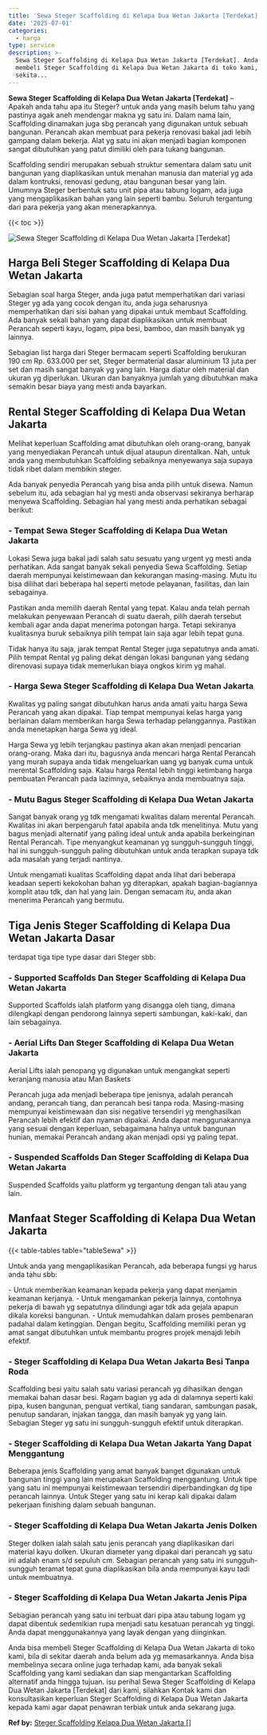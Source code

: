```yaml
---
title: 'Sewa Steger Scaffolding di Kelapa Dua Wetan Jakarta [Terdekat]'
date: '2025-07-01'
categories:
  - harga
type: service
description: >-
  Sewa Steger Scaffolding di Kelapa Dua Wetan Jakarta [Terdekat]. Anda bisa
  membeli Steger Scaffolding di Kelapa Dua Wetan Jakarta di toko kami, bila di
  sekita...
---
```


**Sewa Steger Scaffolding di Kelapa Dua Wetan Jakarta \[Terdekat\]** – Apakah anda tahu apa itu Steger? untuk anda yang masih belum tahu yang pastinya agak aneh mendengar makna yg satu ini. Dalam nama lain, Scaffolding dinamakan juga sbg perancah yang digunakan untuk sebuah bangunan. Perancah akan membuat para pekerja renovasi bakal jadi lebih gampang dalam bekerja. Alat yg satu ini akan menjadi bagian komponen sangat dibutuhkan yang patut dimiliki oleh para tukang bangunan.

Scaffolding sendiri merupakan sebuah struktur sementara dalam satu unit bangunan yang diaplikasikan untuk menahan manusia dan material yg ada dalam kontruksi, renovasi gedung, atau bangunan besar yang lain. Umumnya Steger berbentuk satu unit pipa atau tabung logam, ada juga yang mengaplikasikan bahan yang lain seperti bambu. Seluruh tergantung dari para pekerja yang akan menerapkannya.

{{< toc >}}

![Sewa Steger Scaffolding di Kelapa Dua Wetan Jakarta [Terdekat]](/images/sewa-scaffolding-steger-07.png)

## Harga Beli Steger Scaffolding di Kelapa Dua Wetan Jakarta

Sebagian soal harga Steger, anda juga patut memperhatikan dari variasi Steger yg ada yang cocok dengan itu, anda juga seharusnya memperhatikan dari sisi bahan yang dipakai untuk membaut Scaffolding. Ada banyak sekali bahan yang dapat diaplikasikan untuk membuat Perancah seperti kayu, logam, pipa besi, bamboo, dan masih banyak yg lainnya.

Sebagian list harga dari Steger bermacam seperti Scaffolding berukuran 190 cm Rp. 633.000 per set, Steger bermaterial dasar aluminium 13 juta per set dan masih sangat banyak yg yang lain. Harga diatur oleh material dan ukuran yg diperlukan. Ukuran dan banyaknya jumlah yang dibutuhkan maka semakin besar biaya yang mesti anda bayarkan.

## Rental Steger Scaffolding di Kelapa Dua Wetan Jakarta

Melihat keperluan Scaffolding amat dibutuhkan oleh orang-orang, banyak yang menyediakan Perancah untuk dijual ataupun direntalkan. Nah, untuk anda yang membutuhkan Scaffolding sebaiknya menyewanya saja supaya tidak ribet dalam membikin steger.

Ada banyak penyedia Perancah yang bisa anda pilih untuk disewa. Namun sebelum itu, ada sebagian hal yg mesti anda observasi sekiranya berharap menyewa Scaffolding. Sebagian hal yang mesti anda perhatikan sebagai berikut:

### \- Tempat Sewa Steger Scaffolding di Kelapa Dua Wetan Jakarta

Lokasi Sewa juga bakal jadi salah satu sesuatu yang urgent yg mesti anda perhatikan. Ada sangat banyak sekali penyedia Sewa Scaffolding. Setiap daerah mempunyai keistimewaan dan kekurangan masing-masing. Mutu itu bisa dilihat dari beberapa hal seperti metode pelayanan, fasilitas, dan lain sebagainya.

Pastikan anda memilih daerah Rental yang tepat. Kalau anda telah pernah melakukan penyewaan Perancah di suatu daerah, pilih daerah tersebut kembali agar anda dapat menerima potongan harga. Tetapi sekiranya kualitasnya buruk sebaiknya pilih tempat lain saja agar lebih tepat guna.

Tidak hanya itu saja, jarak tempat Rental Steger juga sepatutnya anda amati. Pilih tempat Rental yg paling dekat dengan lokasi bangunan yang sedang direnovasi supaya tidak memerlukan biaya ongkos kirim yg mahal.

### \- Harga Sewa Steger Scaffolding di Kelapa Dua Wetan Jakarta

Kwalitas yg paling sangat dibutuhkan harus anda amati yaitu harga Sewa Perancah yang akan dipakai. Tiap tempat mempunyai kelas harga yang berlainan dalam memberikan harga Sewa terhadap pelanggannya. Pastikan anda menetapkan harga Sewa yg ideal.

Harga Sewa yg lebih terjangkau pastinya akan akan menjadi pencarian orang-orang. Maka dari itu, bagusnya anda mencari harga Rental Perancah yang murah supaya anda tidak mengeluarkan uang yg banyak cuma untuk merental Scaffolding saja. Kalau harga Rental lebih tinggi ketimbang harga pembuatan Perancah pada lazimnya, sebaiknya anda membuatnya saja.

### \- Mutu Bagus Steger Scaffolding di Kelapa Dua Wetan Jakarta

Sangat banyak orang yg tdk mengamati kwalitas dalam merental Perancah. Kwalitas ini akan berpengaruh fatal apabila anda tdk menelitinya. Mutu yang bagus menjadi alternatif yang paling ideal untuk anda apabila berkeinginan Rental Perancah. Tipe menyangkut keamanan yg sungguh-sungguh tinggi, hal ini sungguh-sungguh paling dibutuhkan untuk anda terapkan supaya tdk ada masalah yang terjadi nantinya.

Untuk mengamati kualitas Scaffolding dapat anda lihat dari beberapa keadaan seperti kekokohan bahan yg diterapkan, apakah bagian-bagiannya komplit atau tdk, dan hal yang lain. Dengan semacam itu, anda akan menerima Perancah yang bermutu.

## Tiga Jenis Steger Scaffolding di Kelapa Dua Wetan Jakarta Dasar

terdapat tiga tipe type dasar dari Steger sbb:

### \- Supported Scaffolds Dan Steger Scaffolding di Kelapa Dua Wetan Jakarta

Supported Scaffolds ialah platform yang disangga oleh tiang, dimana dilengkapi dengan pendorong lainnya seperti sambungan, kaki-kaki, dan lain sebagainya.

### \- Aerial Lifts Dan Steger Scaffolding di Kelapa Dua Wetan Jakarta

Aerial Lifts ialah penopang yg digunakan untuk mengangkat seperti keranjang manusia atau Man Baskets

Perancah juga ada menjadi beberapa tipe jenisnya, adalah perancah andang, perancah tiang, dan perancah besi tanpa roda. Masing-masing mempunyai keistimewaan dan sisi negative tersendiri yg menghasilkan Perancah lebih efektif dan nyaman dipakai. Anda dapat menggunakannya yang sesuai dengan keperluan, sebagaimana halnya untuk bangunan hunian, memakai Perancah andang akan menjadi opsi yg paling tepat.

### \- Suspended Scaffolds Dan Steger Scaffolding di Kelapa Dua Wetan Jakarta

Suspended Scaffolds yaitu platform yg tergantung dengan tali atau yang lain.

## Manfaat Steger Scaffolding di Kelapa Dua Wetan Jakarta

{{< table-tables table="tableSewa" >}}

Untuk anda yang mengaplikasikan Perancah, ada beberapa fungsi yg harus anda tahu sbb:

\- Untuk memberikan keamanan kepada pekerja yang dapat menjamin keamanan kerjanya. - Untuk mengamankan pekerja lainnya, contohnya pekerja di bawah yg sepatutnya dilindungi agar tdk ada gejala apapun dikala koreksi bangunan. - Untuk memudahkan dalam proses pembenaran padahal dalam ketinggian. Dengan begitu, Scaffolding memiliki peran yg amat sangat dibutuhkan untuk membantu progres projek menajdi lebih efektif.

### \- Steger Scaffolding di Kelapa Dua Wetan Jakarta Besi Tanpa Roda

Scaffolding besi yaitu salah satu variasi perancah yg dihasilkan dengan memakai bahan dasar besi. Ragam bagian yg ada di dalamnya seperti kaki pipa, kusen bangunan, penguat vertikal, tiang sandaran, sambungan pasak, penutup sandaran, injakan tangga, dan masih banyak yg yang lain. Sebagian Steger yg satu ini sungguh-sungguh efektif untuk diterapkan.

### \- Steger Scaffolding di Kelapa Dua Wetan Jakarta Yang Dapat Menggantung

Beberapa jenis Scaffolding yang amat banyak banget digunakan untuk bangunan tinggi yang lain merupakan Scaffolding menggantung. Untuk tipe yang satu ini mempunyai keistimewaan tersendiri diperbandingkan dg tipe perancah lainnya. Untuk Steger yang satu ini kerap kali dipakai dalam pekerjaan finishing dalam sebuah bangunan.

### \- Steger Scaffolding di Kelapa Dua Wetan Jakarta Jenis Dolken

Steger dolken ialah salah satu jenis perancah yang diaplikasikan dari material kayu dolken. Ukuran diameter yang dipakai dari perancah yg satu ini adalah enam s/d sepuluh cm. Sebagian perancah yang satu ini sungguh-sungguh teramat tepat guna diaplikasikan bila anda mempunyai kayu tadi untuk membuatnya.

### \- Steger Scaffolding di Kelapa Dua Wetan Jakarta Jenis Pipa

Sebagian perancah yang satu ini terbuat dari pipa atau tabung logam yg dapat dibentuk sedemikian rupa menjadi satu kesatuan perancah yg tinggi. Anda dapat menggunakannya yang layak dengan yang diinginkan.

Anda bisa membeli Steger Scaffolding di Kelapa Dua Wetan Jakarta di toko kami, bila di sekitar daerah anda belum ada yg memasarkannya. Anda bisa membelinya secara online juga terhadap kami, ada banyak sekali Scaffolding yang kami sediakan dan siap mengantarkan Scaffolding alternatif anda hingga tujuan. isu perihal Sewa Steger Scaffolding di Kelapa Dua Wetan Jakarta \[Terdekat\] dari kami, silahkan Kontak kami dan konsultasikan keperluan Steger Scaffolding di Kelapa Dua Wetan Jakarta kepada kami agar dapat penawran terbiak untuk anda sekarang juga.

**Ref by:** [Steger Scaffolding Kelapa Dua Wetan Jakarta []](https://id.wikipedia.org/wiki/Steger)
